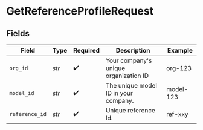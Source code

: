 # GetReferenceProfileRequest


## Fields

| Field                                 | Type                                  | Required                              | Description                           | Example                               |
| ------------------------------------- | ------------------------------------- | ------------------------------------- | ------------------------------------- | ------------------------------------- |
| `org_id`                              | *str*                                 | :heavy_check_mark:                    | Your company's unique organization ID | org-123                               |
| `model_id`                            | *str*                                 | :heavy_check_mark:                    | The unique model ID in your company.  | model-123                             |
| `reference_id`                        | *str*                                 | :heavy_check_mark:                    | Unique reference Id.                  | ref-xxy                               |
